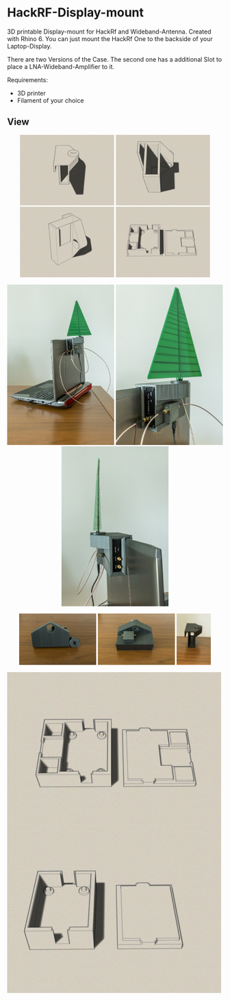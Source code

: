 # HackRF-Display-mount
3D printable Display-mount for HackRf and Wideband-Antenna. Created with Rhino 6.
You can just mount the HackRf One to the backside of your Laptop-Display.

There are two Versions of the Case. The second one has a additional Slot to place 
a LNA-Wideband-Amplifier to it. 

Requirements:
* 3D printer 
* Filament of your choice

## View
<p align="center">
<img src="iso1.jpg" width="220"> 
<img src="iso2.jpg" width="220">
<img src="HackRF-b-iso1.jpg" width="220">
<img src="Wideband2b-iso1.jpg" width="220">
</p>  
<p align="center">
<img src="20200317-DSC04998.jpg" width="250"> 
<img src="20200317-DSC05001.jpg" width="250"> 
<img src="20200317-DSC05002.jpg" width="250"> 
</p>
<p align="center">
<img src="20200317-DSC05004.jpg" height="120"> 
<img src="20200317-DSC05006.jpg" height="120"> 
<img src="20200317-DSC05012.jpg" height="120"> 
</p>
<img src="Wideband2-iso1.jpg" width="500" align="center"> 
<img src="Wideband3-iso1.jpg" width="500" align="center"> 
